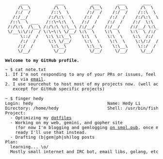 <pre>
      ___           ___           ___       ___       ___     
     /\__\         /\  \         /\__\     /\__\     /\  \    
    /:/  /        /::\  \       /:/  /    /:/  /    /::\  \   
   /:/__/        /:/\:\  \     /:/  /    /:/  /    /:/\:\  \  
  /::\  \ ___   /::\~\:\  \   /:/  /    /:/  /    /:/  \:\  \ 
 /:/\:\  /\__\ /:/\:\ \:\__\ /:/__/    /:/__/    /:/__/ \:\__\
 \/__\:\/:/  / \:\~\:\ \/__/ \:\  \    \:\  \    \:\  \ /:/  /
      \::/  /   \:\ \:\__\    \:\  \    \:\  \    \:\  /:/  / 
      /:/  /     \:\ \/__/     \:\  \    \:\  \    \:\/:/  /  
     /:/  /       \:\__\        \:\__\    \:\__\    \::/  /   
     \/__/         \/__/         \/__/     \/__/     \/__/    

<strong>Welcome to my GitHub profile.</strong>
</pre>
<pre>
~ $ cat note.txt
1. If I'm not responding to any of your PRs or issues, feel free to remind
   me via <a href="mailto:hedy@tilde.cafe">email</a>.
2. I use sourcehut to host most of my projects now. (well actually <em>all</em>
   except for GitHub specific projects)

~ $ finger hedy
Login: hedy                             Name: Hedy Li
Directory: /home/hedy                   Shell: /usr/bin/fish
Project:
  - Optimizing my <a href="https://github.com/hedythedev/dotfiles">dotfiles</a>
  - Working on my web, gemini, and gopher site
    (for now I'm blogging and gemlogging <a href="hedy.smol.pub">on smol.pub</a>, once my own site is
    ready I'll use that instead.
  - Drafting (b|gem|ph|sh)log posts
Plan:
  learning... \o/
  Mostly small internet and IRC bot, email libs, golang, etc and related stuff
</pre>

<!-- This profile readme is WIP :) -->
